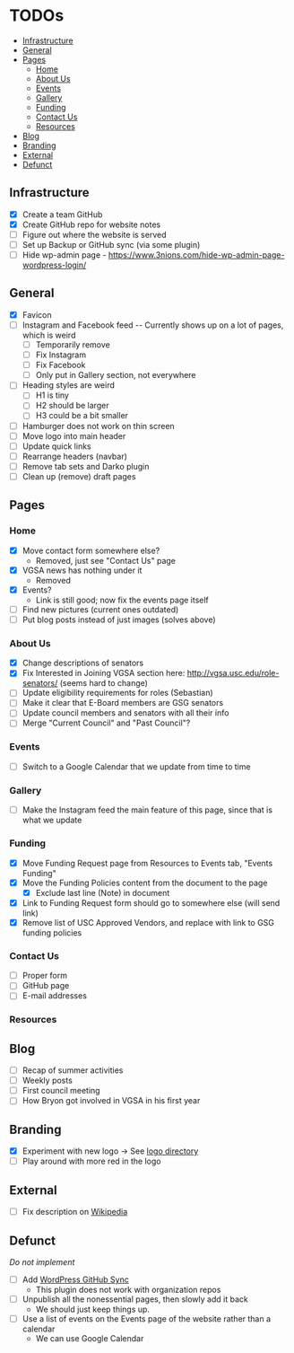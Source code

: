 # TODOs

<!-- vim-markdown-toc GFM -->

* [Infrastructure](#infrastructure)
* [General](#general)
* [Pages](#pages)
  * [Home](#home)
  * [About Us](#about-us)
  * [Events](#events)
  * [Gallery](#gallery)
  * [Funding](#funding)
  * [Contact Us](#contact-us)
  * [Resources](#resources)
* [Blog](#blog)
* [Branding](#branding)
* [External](#external)
* [Defunct](#defunct)

<!-- vim-markdown-toc -->

## Infrastructure

- [x] Create a team GitHub
- [x] Create GitHub repo for website notes
- [ ] Figure out where the website is served
- [ ] Set up Backup or GitHub sync (via some plugin)
- [ ] Hide wp-admin page -
      https://www.3nions.com/hide-wp-admin-page-wordpress-login/

## General

- [x] Favicon
- [ ] Instagram and Facebook feed -- Currently shows up on a lot of pages, which
      is weird
  - [ ] Temporarily remove
  - [ ] Fix Instagram
  - [ ] Fix Facebook
  - [ ] Only put in Gallery section, not everywhere
- [ ] Heading styles are weird
  - [ ] H1 is tiny
  - [ ] H2 should be larger
  - [ ] H3 could be a bit smaller
- [ ] Hamburger does not work on thin screen
- [ ] Move logo into main header
- [ ] Update quick links
- [ ] Rearrange headers (navbar)
- [ ] Remove tab sets and Darko plugin
- [ ] Clean up (remove) draft pages

## Pages

### Home

- [x] Move contact form somewhere else?
  - Removed, just see "Contact Us" page
- [x] VGSA news has nothing under it
  - Removed
- [x] Events?
  - Link is still good; now fix the events page itself
- [ ] Find new pictures (current ones outdated)
- [ ] Put blog posts instead of just images (solves above)

### About Us

- [x] Change descriptions of senators
- [x] Fix Interested in Joining VGSA section here:
      <http://vgsa.usc.edu/role-senators/> (seems hard to change)
- [ ] Update eligibility requirements for roles (Sebastian)
- [ ] Make it clear that E-Board members are GSG senators
- [ ] Update council members and senators with all their info
- [ ] Merge "Current Council" and "Past Council"?

### Events

- [ ] Switch to a Google Calendar that we update from time to time

### Gallery

- [ ] Make the Instagram feed the main feature of this page, since that is what
      we update

### Funding

- [x] Move Funding Request page from Resources to Events tab, "Events Funding"
- [x] Move the Funding Policies content from the document to the page
  - [x] Exclude last line (Note) in document
- [x] Link to Funding Request form should go to somewhere else (will send link)
- [x] Remove list of USC Approved Vendors, and replace with link to GSG funding
      policies

### Contact Us

- [ ] Proper form
- [ ] GitHub page
- [ ] E-mail addresses

### Resources

## Blog

- [ ] Recap of summer activities
- [ ] Weekly posts
- [ ] First council meeting
- [ ] How Bryon got involved in VGSA in his first year

## Branding

- [x] Experiment with new logo -> See [logo directory](logo/drafts.svg)
- [ ] Play around with more red in the logo

## External

- [ ] Fix description on
      [Wikipedia](<https://en.wikipedia.org/wiki/USC_Viterbi_School_of_Engineering#Viterbi_Graduate_Students_Association_(VGSA)>)

## Defunct

_Do not implement_

- [ ] Add [WordPress GitHub Sync](https://wordpress.org/plugins/wp-github-sync/)
  - This plugin does not work with organization repos
- [ ] Unpublish all the nonessential pages, then slowly add it back
  - We should just keep things up.
- [ ] Use a list of events on the Events page of the website rather than a
      calendar
  - We can use Google Calendar
